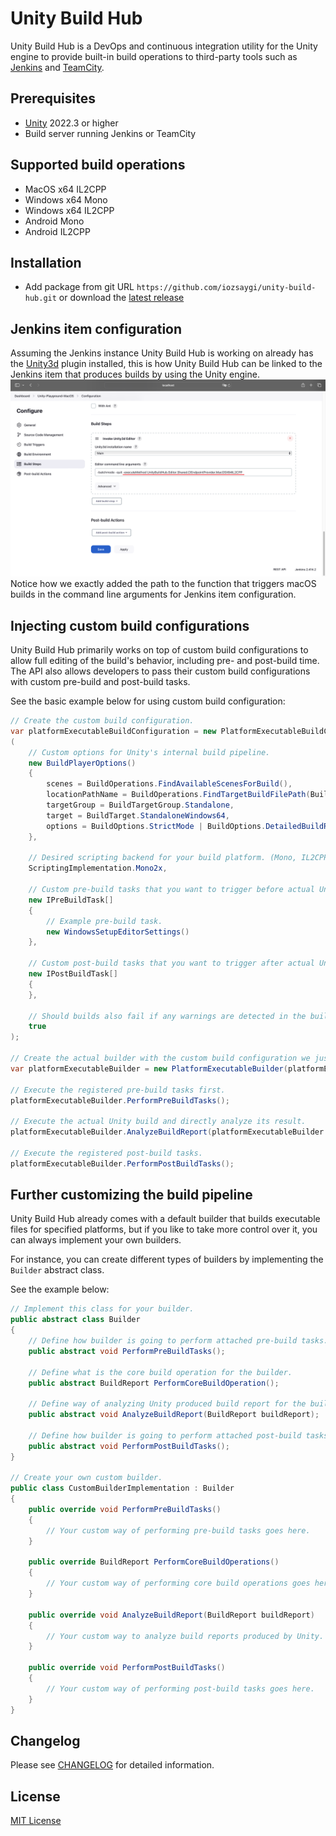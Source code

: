 # Unity Build Hub

Unity Build Hub is a DevOps and continuous integration utility for the Unity engine to provide built-in build operations
to third-party tools such as [Jenkins](https://www.jenkins.io/) and [TeamCity](https://www.jetbrains.com/teamcity/).

## Prerequisites

* [Unity](https://unity.com/) 2022.3 or higher
* Build server running Jenkins or TeamCity

## Supported build operations

* MacOS x64 IL2CPP
* Windows x64 Mono
* Windows x64 IL2CPP
* Android Mono
* Android IL2CPP

## Installation

* Add package from git URL ``https://github.com/iozsaygi/unity-build-hub.git`` or download
  the [latest release](https://github.com/iozsaygi/unity-build-hub/releases/latest)

## Jenkins item configuration

Assuming the Jenkins instance Unity Build Hub is working on already has
the [Unity3d](https://plugins.jenkins.io/unity3d-plugin/) plugin installed, this is how Unity Build Hub can be linked to
the Jenkins item that produces builds by using the Unity engine.
![Jenkins Item Configuration](https://github.com/iozsaygi/unity-build-hub/blob/main/Images/JenkinsItemConfiguration.png?raw=true)
Notice how we exactly added the path to the function that triggers macOS builds in the command line arguments for
Jenkins item configuration.

## Injecting custom build configurations

Unity Build Hub primarily works on top of custom build configurations to allow full editing of the build's behavior,
including pre- and post-build time. The API also allows developers to pass their custom build configurations with custom
pre-build and post-build tasks.

See the basic example below for using custom build configuration:

```csharp
// Create the custom build configuration.
var platformExecutableBuildConfiguration = new PlatformExecutableBuildConfiguration
(
    // Custom options for Unity's internal build pipeline.
    new BuildPlayerOptions()
    {
        scenes = BuildOperations.FindAvailableScenesForBuild(),
        locationPathName = BuildOperations.FindTargetBuildFilePath(BuildTarget.StandaloneWindows64),
        targetGroup = BuildTargetGroup.Standalone,
        target = BuildTarget.StandaloneWindows64,
        options = BuildOptions.StrictMode | BuildOptions.DetailedBuildReport
    },

    // Desired scripting backend for your build platform. (Mono, IL2CPP etc.)
    ScriptingImplementation.Mono2x,

    // Custom pre-build tasks that you want to trigger before actual Unity build.
    new IPreBuildTask[]
    {
        // Example pre-build task.
        new WindowsSetupEditorSettings()
    },

    // Custom post-build tasks that you want to trigger after actual Unity build.
    new IPostBuildTask[]
    {
    },

    // Should builds also fail if any warnings are detected in the build log generated by Unity?
    true
);

// Create the actual builder with the custom build configuration we just created.
var platformExecutableBuilder = new PlatformExecutableBuilder(platformExecutableBuildConfiguration);

// Execute the registered pre-build tasks first.
platformExecutableBuilder.PerformPreBuildTasks();

// Execute the actual Unity build and directly analyze its result.
platformExecutableBuilder.AnalyzeBuildReport(platformExecutableBuilder.PerformCoreBuildOperation());

// Execute the registered post-build tasks.
platformExecutableBuilder.PerformPostBuildTasks();
```

## Further customizing the build pipeline

Unity Build Hub already comes with a default builder that builds executable files for specified platforms, but if you
like to take more control over it, you can always implement your own builders.

For instance, you can create different types of builders by implementing the `Builder` abstract class.

See the example below:

```csharp
// Implement this class for your builder.
public abstract class Builder
{
    // Define how builder is going to perform attached pre-build tasks.
    public abstract void PerformPreBuildTasks();

    // Define what is the core build operation for the builder.
    public abstract BuildReport PerformCoreBuildOperation();

    // Define way of analyzing Unity produced build report for the builder.
    public abstract void AnalyzeBuildReport(BuildReport buildReport);

    // Define how builder is going to perform attached post-build tasks.
    public abstract void PerformPostBuildTasks();
}

// Create your own custom builder.
public class CustomBuilderImplementation : Builder
{
    public override void PerformPreBuildTasks()
    {
        // Your custom way of performing pre-build tasks goes here.
    }

    public override BuildReport PerformCoreBuildOperations()
    {
        // Your custom way of performing core build operations goes here.
    }

    public override void AnalyzeBuildReport(BuildReport buildReport)
    {
        // Your custom way to analyze build reports produced by Unity.
    }

    public override void PerformPostBuildTasks()
    {
        // Your custom way of performing post-build tasks goes here.
    }
}
```

## Changelog

Please see [CHANGELOG](https://github.com/iozsaygi/unity-build-hub/blob/main/CHANGELOG.md) for detailed information.

## License

[MIT License](https://github.com/iozsaygi/unity-build-hub/blob/main/LICENSE)